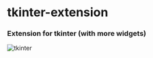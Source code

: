 # tkinter-extension



### Extension for tkinter (with more widgets)

![tkinter](![travis-ci](https://dwglogo.com/wp-content/uploads/2017/12/1200px-travis_ci_vector_logo.png))
